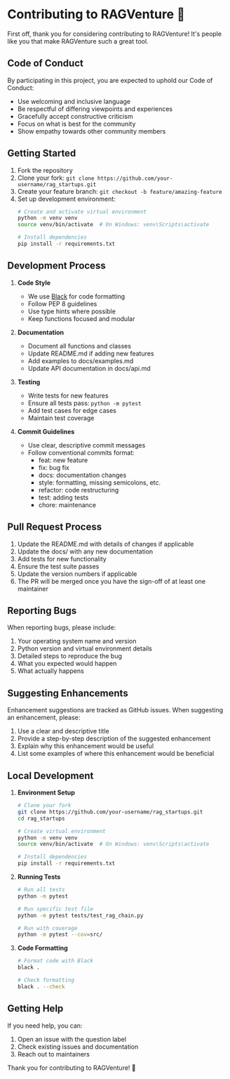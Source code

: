# Contributing to RAGVenture 🚀

First off, thank you for considering contributing to RAGVenture! It's people like you that make RAGVenture such a great tool.

## Code of Conduct

By participating in this project, you are expected to uphold our Code of Conduct:

- Use welcoming and inclusive language
- Be respectful of differing viewpoints and experiences
- Gracefully accept constructive criticism
- Focus on what is best for the community
- Show empathy towards other community members

## Getting Started

1. Fork the repository
2. Clone your fork: `git clone https://github.com/your-username/rag_startups.git`
3. Create your feature branch: `git checkout -b feature/amazing-feature`
4. Set up development environment:
   ```bash
   # Create and activate virtual environment
   python -m venv venv
   source venv/bin/activate  # On Windows: venv\Scripts\activate

   # Install dependencies
   pip install -r requirements.txt
   ```

## Development Process

1. **Code Style**
   - We use [Black](https://github.com/psf/black) for code formatting
   - Follow PEP 8 guidelines
   - Use type hints where possible
   - Keep functions focused and modular

2. **Documentation**
   - Document all functions and classes
   - Update README.md if adding new features
   - Add examples to docs/examples.md
   - Update API documentation in docs/api.md

3. **Testing**
   - Write tests for new features
   - Ensure all tests pass: `python -m pytest`
   - Add test cases for edge cases
   - Maintain test coverage

4. **Commit Guidelines**
   - Use clear, descriptive commit messages
   - Follow conventional commits format:
     - feat: new feature
     - fix: bug fix
     - docs: documentation changes
     - style: formatting, missing semicolons, etc.
     - refactor: code restructuring
     - test: adding tests
     - chore: maintenance

## Pull Request Process

1. Update the README.md with details of changes if applicable
2. Update the docs/ with any new documentation
3. Add tests for new functionality
4. Ensure the test suite passes
5. Update the version numbers if applicable
6. The PR will be merged once you have the sign-off of at least one maintainer

## Reporting Bugs

When reporting bugs, please include:

1. Your operating system name and version
2. Python version and virtual environment details
3. Detailed steps to reproduce the bug
4. What you expected would happen
5. What actually happens

## Suggesting Enhancements

Enhancement suggestions are tracked as GitHub issues. When suggesting an enhancement, please:

1. Use a clear and descriptive title
2. Provide a step-by-step description of the suggested enhancement
3. Explain why this enhancement would be useful
4. List some examples of where this enhancement would be beneficial

## Local Development

1. **Environment Setup**
   ```bash
   # Clone your fork
   git clone https://github.com/your-username/rag_startups.git
   cd rag_startups

   # Create virtual environment
   python -m venv venv
   source venv/bin/activate  # On Windows: venv\Scripts\activate

   # Install dependencies
   pip install -r requirements.txt
   ```

2. **Running Tests**
   ```bash
   # Run all tests
   python -m pytest

   # Run specific test file
   python -m pytest tests/test_rag_chain.py

   # Run with coverage
   python -m pytest --cov=src/
   ```

3. **Code Formatting**
   ```bash
   # Format code with Black
   black .

   # Check formatting
   black . --check
   ```

## Getting Help

If you need help, you can:
1. Open an issue with the question label
2. Check existing issues and documentation
3. Reach out to maintainers

Thank you for contributing to RAGVenture! 🙏
